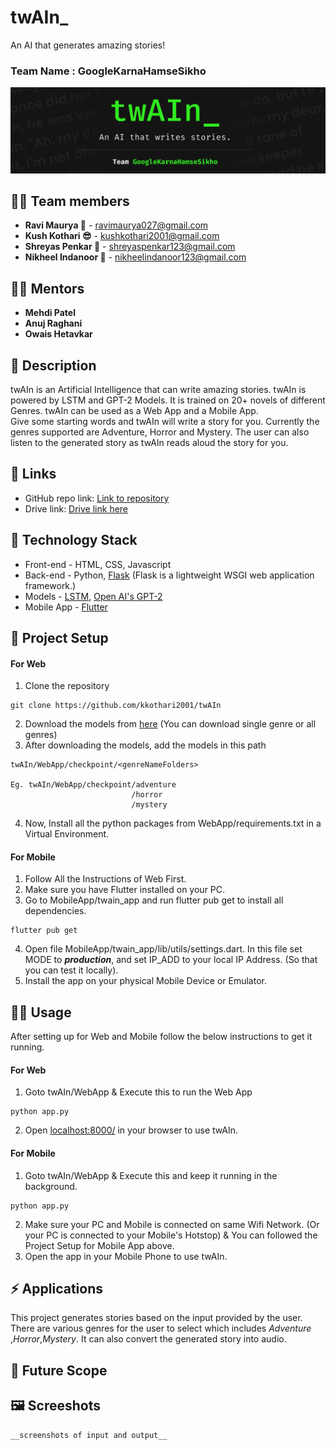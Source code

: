 # **twAIn_**

An AI that generates amazing stories!

### Team Name : **GoogleKarnaHamseSikho**
![Screenshot alt text](./images/headerbg.png)

## 👩‍💻 Team members
- **Ravi Maurya 🦉** - ravimaurya027@gmail.com
- **Kush Kothari 😎** - kushkothari2001@gmail.com
- **Shreyas Penkar 🦊** - shreyaspenkar123@gmail.com
- **Nikheel Indanoor 🦅** - nikheelindanoor123@gmail.com

## 👨‍🏫 Mentors
- **Mehdi Patel**
- **Anuj Raghani**
- **Owais Hetavkar**

## 📝 Description
twAIn is an Artificial Intelligence that can write amazing stories. twAIn is powered by LSTM and GPT-2 Models. It is trained on 20+ novels of different Genres. twAIn can be used as a Web App and a Mobile App.<br/>Give some starting words and twAIn will write a story for you. Currently the genres supported are Adventure, Horror and Mystery. The user can also listen to the generated story as twAIn reads aloud the story for you.

## 🔗 Links
* GitHub repo link: [Link to repository](https://github.com/kkothari2001/twAIn)
* Drive link: [Drive link here](https://drive.google.com/)

## 🤖 Technology Stack
* Front-end - HTML, CSS, Javascript
* Back-end - Python, [Flask](https://flask.palletsprojects.com/en/1.1.x/) (Flask is a lightweight WSGI web application framework.)
* Models - [LSTM](https://en.wikipedia.org/wiki/Long_short-term_memory),  [Open AI's GPT-2](https://openai.com/blog/better-language-models/)
* Mobile App - [Flutter](https://flutter.dev/)

## 🧷 Project Setup
#### For Web
1. Clone the repository
```
git clone https://github.com/kkothari2001/twAIn
```
2. Download the models from [here](https://drive.google.com/) (You can download single genre or all genres)
3. After downloading the models, add the models in this path
```
twAIn/WebApp/checkpoint/<genreNameFolders>

Eg. twAIn/WebApp/checkpoint/adventure
                           /horror
                           /mystery
```
4. Now, Install all the python packages from WebApp/requirements.txt in a Virtual Environment.

#### For Mobile
1. Follow All the Instructions of Web First.
2. Make sure you have Flutter installed on your PC.
3. Go to MobileApp/twain_app and run flutter pub get to install all dependencies.
```
flutter pub get
```
4. Open file MobileApp/twain_app/lib/utils/settings.dart. 
    In this file set MODE to ***production***, and set IP_ADD to your local IP Address. (So that you can test it locally).
5. Install the app on your physical Mobile Device or Emulator.

## 🏃‍♀️ Usage
After setting up for Web and Mobile follow the below instructions to get it running.
#### For Web
1. Goto twAIn/WebApp & Execute this to run the Web App
```
python app.py
```
2. Open [localhost:8000/](localhost:8000/) in your browser to use twAIn.

#### For Mobile
1. Goto twAIn/WebApp & Execute this and keep it running in the background.
```
python app.py
```
2. Make sure your PC and Mobile is connected on same Wifi Network. (Or your PC is connected to your Mobile's Hotstop) & You can followed the Project Setup for Mobile App above.
3. Open the app in your Mobile Phone to use twAIn.

## ⚡ Applications
This project generates stories based on the input provided by the user. There are various genres for the user to select which includes *Adventure* ,*Horror*,*Mystery*.
It can also convert the generated story into audio.

## 🔮 Future Scope


## 🖼 Screeshots
    __screenshots of input and output__
